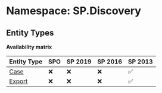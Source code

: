 # Namespace: SP.Discovery

## Entity Types

**Availability matrix**

Entity Type | SPO | SP 2019 | SP 2016 | SP 2013
----------|-----|---------|---------|--------
[Case](./EntityTypes/Case.md) | ❌ | ❌ | ❌ | ✅
[Export](./EntityTypes/Export.md) | ❌ | ❌ | ❌ | ✅
